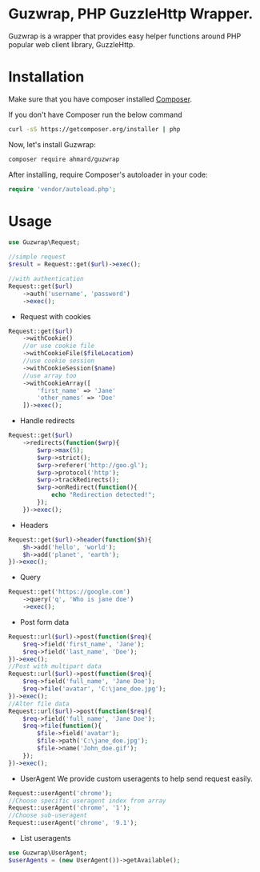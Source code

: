 Guzwrap, PHP GuzzleHttp Wrapper.
==============================================

Guzwrap is a wrapper that provides easy helper functions
around PHP popular web client library, GuzzleHttp.

# Installation

Make sure that you have composer installed
[Composer](http://getcomposer.org).

If you don't have Composer run the below command
```bash
curl -sS https://getcomposer.org/installer | php
```

Now, let's install Guzwrap:

```bash
composer require ahmard/guzwrap
```

After installing, require Composer's autoloader in your code:

```php
require 'vendor/autoload.php';
```

# Usage
```php
use Guzwrap\Request;

//simple request
$result = Request::get($url)->exec();

//with authentication
Request::get($url)
    ->auth('username', 'password')
    ->exec();
```

- Request with cookies
```php
Request::get($url)
    ->withCookie()
    //or use cookie file
    ->withCookieFile($fileLocatiom)
    //use cookie session
    ->withCookieSession($name)
    //use array too
    ->withCookieArray([
        'first_name' => 'Jane'
        'other_names' => 'Doe'
    ])->exec();
```

- Handle redirects
```php
Request::get($url)
    ->redirects(function($wrp){
        $wrp->max(5);
        $wrp->strict();
        $wrp->referer('http://goo.gl');
        $wrp->protocol('http');
        $wrp->trackRedirects();
        $wrp->onRedirect(function(){
            echo "Redirection detected!";
        });
    })->exec();
```

- Headers
```php
Request::get($url)->header(function($h){
    $h->add('hello', 'world');
    $h->add('planet', 'earth');
})->exec();
```

- Query
```php
Request::get('https://google.com')
    ->query('q', 'Who is jane doe')
    ->exec();
```

- Post form data
```php
Request::url($url)->post(function($req){
    $req->field('first_name', 'Jane');
    $req->field('last_name', 'Doe');
})->exec();
//Post with multipart data
Request::url($url)->post(function($req){
    $req->field('full_name', 'Jane Doe');
    $req->file('avatar', 'C:\jane_doe.jpg');
})->exec();
//Alter file data
Request::url($url)->post(function($req){
    $req->field('full_name', 'Jane Doe');
    $req->file(function(){
        $file->field('avatar');
        $file->path('C:\jane_doe.jpg');
        $file->name('John_doe.gif');
    });
})->exec();
```

- UserAgent
We provide custom useragents to help send request easily.
```php
Request::userAgent('chrome');
//Choose specific useragent index from array
Request::userAgent('chrome', '1');
//Choose sub-useragent
Request::userAgent('chrome', '9.1');
```

- List useragents
```php
use Guzwrap\UserAgent;
$userAgents = (new UserAgent())->getAvailable();
```
